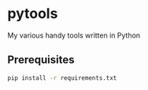 # pytools

My various handy tools written in Python

## Prerequisites

```sh
pip install -r requirements.txt
```

